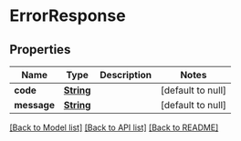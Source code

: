 # ErrorResponse
## Properties

Name | Type | Description | Notes
------------ | ------------- | ------------- | -------------
**code** | [**String**](string.md) |  | [default to null]
**message** | [**String**](string.md) |  | [default to null]

[[Back to Model list]](../README.md#documentation-for-models) [[Back to API list]](../README.md#documentation-for-api-endpoints) [[Back to README]](../README.md)

